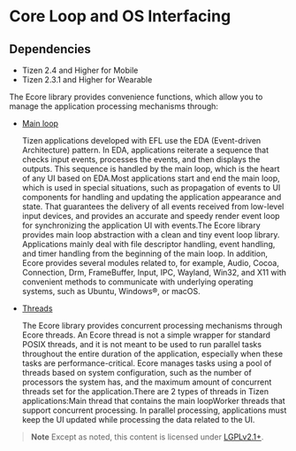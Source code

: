 # Core Loop and OS Interfacing

## Dependencies

- Tizen 2.4 and Higher for Mobile
- Tizen 2.3.1 and Higher for Wearable

The Ecore library provides convenience functions, which allow you to manage the application processing mechanisms through:

- [Main loop](main-loop-n.md)

  Tizen applications developed with EFL use the EDA (Event-driven Architecture) pattern. In EDA, applications reiterate a sequence that checks input events, processes the events, and then displays the outputs. This sequence is handled by the main loop, which is the heart of any UI based on EDA.Most applications start and end the main loop, which is used in special situations, such as propagation of events to UI components for handling and updating the application appearance and state. That guarantees the delivery of all events received from low-level input devices, and provides an accurate and speedy render event loop for synchronizing the application UI with events.The Ecore library provides main loop abstraction with a clean and tiny event loop library. Applications mainly deal with file descriptor handling, event handling, and timer handling from the beginning of the main loop. In addition, Ecore provides several modules related to, for example, Audio, Cocoa, Connection, Drm, FrameBuffer, Input, IPC, Wayland, Win32, and X11 with convenient methods to communicate with underlying operating systems, such as Ubuntu, Windows®, or macOS.

- [Threads](threads-n.md)

  The Ecore library provides concurrent processing mechanisms through Ecore threads. An Ecore thread is not a simple wrapper for standard POSIX threads, and it is not meant to be used to run parallel tasks throughout the entire duration of the application, especially when these tasks are performance-critical. Ecore manages tasks using a pool of threads based on system configuration, such as the number of processors the system has, and the maximum amount of concurrent threads set for the application.There are 2 types of threads in Tizen applications:Main thread that contains the main loopWorker threads that support concurrent processing. In parallel processing, applications must keep the UI updated while processing the data related to the UI.

> **Note**
> Except as noted, this content is licensed under [LGPLv2.1+](http://opensource.org/licenses/LGPL-2.1).